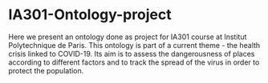 # IA301-Ontology-project
Here we present an ontology done as project for IA301 course at Institut Polytechnique de Paris. This ontology is part of a current theme - the health crisis linked to COVID-19. Its aim is to assess the dangerousness of places according to different factors and to track the spread of the virus in order to protect the population.

